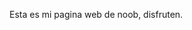 Esta es mi pagina web de noob, disfruten.
<!---
SamuMeza/SamuMeza is a ✨ special ✨ repository because its `README.md` (this file) appears on your GitHub profile.
You can click the Preview link to take a look at your changes.
--->
